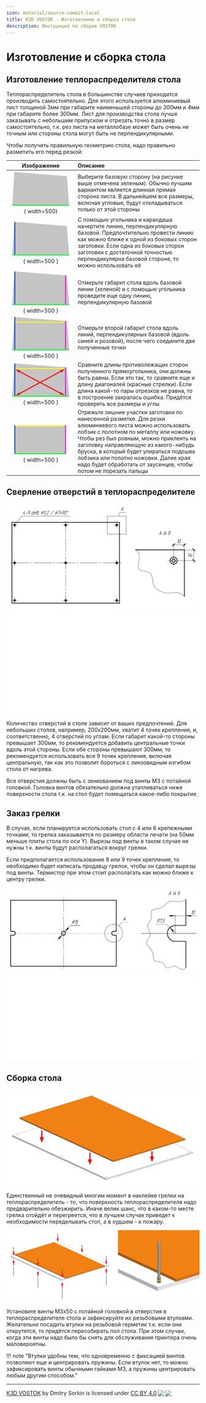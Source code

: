 ```yaml
---
icon: material/source-commit-local
title: K3D VOSTOK - Изготовление и сборка стола
description: Инструкция по сборке VOSTOK
---
```


# Изготовление и сборка стола

## Изготовление теплораспределителя стола

Теплораспределитель стола в большинстве случаев приходится производить самостоятельно. Для этого используется алюминиевый лист толщиной 3мм при габарите наименьшей стороны до 300мм и 4мм при габарите более 300мм. Лист для производства стола лучше заказывать с небольшим припуском и отрезать точно в размер самостоятельно, т.к. рез листа на металлобазе может быть очень не точным или стороны стола могут быть не перпендикулярными.

Чтобы получить правильную геометрию стола, надо правильно разметить его перед резкой:

| Изображение | Описание |
|:-----------:|:-------- |
| ![step_1](./pics/bed_and_heating_pad/how_to_draw_rectangle_s1.png){ width=500} | Выберите базовую сторону (на рисунке выше отмечена зеленым). Обычно лучшим вариантом является длинная прямая сторона листа. В дальнейшем все размеры, включая угловые, будут откладываться только от этой стороны |
| ![step_2](./pics/bed_and_heating_pad/how_to_draw_rectangle_s2.png){ width=500 } | С помощью угольника и карандаша начертите линию, перпендикулярную базовой. Предпочтительно провести линию как можно ближе к одной из боковых сторон заготовки. Если одна из боковых сторон заготовки с достаточной точностью перпендикулярна базовой стороне, то можно использовать её |
| ![step_3](./pics/bed_and_heating_pad/how_to_draw_rectangle_s3.png){ width=500 } | Отмерьте габарит стола вдоль базовой линии (зеленой) и с помощью угольника проведите еще одну линию, перпендикулярную базовой |
| ![step_4](./pics/bed_and_heating_pad/how_to_draw_rectangle_s4.png){ width=500 } | Отмерьте второй габарит стола вдоль линий, перпендикулярных базовой (вдоль синей и розовой), после чего соедините две полученные точки |
| ![step_5](./pics/bed_and_heating_pad/how_to_draw_rectangle_s5.png){ width=500 } | Сравните длины противолежащих сторон полученного прямоугольника, они должны быть равны. Если это так, то сравните еще и длину диагоналей (красные стрелки). Если длина какой-то пары отрезков не равна, то в построение закралась ошибка. Придётся проверять все размеры и углы |
| ![step_6](./pics/bed_and_heating_pad/how_to_draw_rectangle_s6.png){ width=500 } | Отрежьте лишние участки заготовки по нанесенной разметке. Для резки алюминиевого листа можно использовать лобзик с полотном по металлу или ножовку. Чтобы рез был ровным, можно приклеить на заготовку направляющую из какого-нибудь бруска, в который будет упираться подошва лобзика или полотно ножовки. Далее края надо будет обработать от заусенцев, чтобы потом не порезать пальцы |

## Сверление отверстий в теплораспределителе

![](./pics/bed_and_heating_pad/bed_drawing_black.png#only-light)
![](./pics/bed_and_heating_pad/bed_drawing_white.png#only-dark)

Количество отверстий в столе зависит от ваших предпочтений. Для небольших столов, например, 200х200мм, хватит 4 точек крепления, и, соответственно, 4 отверстий по углам. Если габарит какой-то стороны превышает 300мм, то рекомендуется добавить центральные точки вдоль этой стороны. Если обе стороны превышают 300мм, то рекомендуется использовать все 9 точек крепления, включая центральную, так как это позволит бороться с линзовидным изгибом стола от нагрева.

Все отверстия должны быть с зенкованием под винты М3 с потайной головкой. Головка винтов обязательно должна утапливаться ниже поверхности стола т.к. на стол будет помещаться какое-либо покрытие.

## Заказ грелки

В случае, если планируется использовать стол с 4 или 6 крепежными точками, то грелка заказывается по размеру области печати (на 50мм меньше плиты стола по оси Y). Вырезы под винты в таком случае не нужны т.к. винты будут располагаться вокруг грелки.

Если предполагается использование 8 или 9 точек крепления, то необходимо будет написать продавцу грелок, чтобы он сделал вырезы под винты. Термистор при этом стоит располагать как можно ближе к центру грелки.

![](./pics/bed_and_heating_pad/heater_pad_black.png#only-light)
![](./pics/bed_and_heating_pad/heater_pad_white.png#only-dark)

## Cборка стола

![](pics/bed_and_heating_pad/glue_heater_pad.png)

Единственный не очевидный многим момент в наклейке грелки на теплораспределитель - то, что поверхность теплораспределителя надо предварительно обезжирить. Иначе велик шанс, что в каком-то месте грелка отойдёт и перегреется, что в лучшем случае приведет к необходимости переделывать стол, а в худшем - к пожару.

![](pics/bed_and_heating_pad/bed_screws_install.png)

Установите винты М3х50 с потайной головкой в отверстия в теплораспределителе стола и зафиксируйте их резьбовыми втулками. Желательно посадить втулки на резьбовой герметик т.к. если они открутятся, то придётся пересобирать пол стола. При этом случаи, когда эти винты надо было бы снять для обслуживания принтера очень маловероятны.

!!! note "Втулки удобны тем, что одновременно с фиксацией винтов позволяют еще и центрировать пружины. Если втулок нет, то можно зафиксировать винты обычными гайками М3, а пружины центрировать любым другим способом."

---

<p xmlns:cc="http://creativecommons.org/ns#" xmlns:dct="http://purl.org/dc/terms/"><a property="dct:title" rel="cc:attributionURL" href="https://k3d.tech/vostok/">K3D VOSTOK</a> by <span property="cc:attributionName">Dmitry Sorkin</span> is licensed under <a href="http://creativecommons.org/licenses/by/4.0/?ref=chooser-v1" target="_blank" rel="license noopener noreferrer" style="display:inline-block;">CC BY 4.0<img style="height:22px!important;margin-left:3px;vertical-align:text-bottom;" src="https://mirrors.creativecommons.org/presskit/icons/cc.svg?ref=chooser-v1"><img style="height:22px!important;margin-left:3px;vertical-align:text-bottom;" src="https://mirrors.creativecommons.org/presskit/icons/by.svg?ref=chooser-v1"></a></p>
